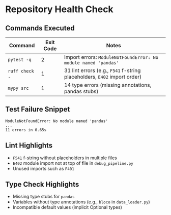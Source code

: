 # Repository Health Check

## Commands Executed

| Command | Exit Code | Notes |
| --- | --- | --- |
| `pytest -q` | 2 | Import errors: `ModuleNotFoundError: No module named 'pandas'` |
| `ruff check .` | 1 | 31 lint errors (e.g., `F541` f-string placeholders, `E402` import order) |
| `mypy src` | 1 | 14 type errors (missing annotations, pandas stubs) |

## Test Failure Snippet
```
ModuleNotFoundError: No module named 'pandas'
...
11 errors in 0.65s
```

## Lint Highlights
- `F541` f-string without placeholders in multiple files
- `E402` module import not at top of file in `debug_pipeline.py`
- Unused imports such as `F401`

## Type Check Highlights
- Missing type stubs for `pandas`
- Variables without type annotations (e.g., `bloco` in `data_loader.py`)
- Incompatible default values (implicit Optional types)
